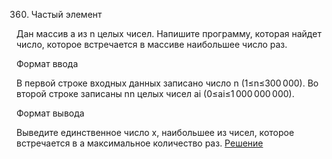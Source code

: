 360. Частый элемент

Дан массив a из n целых чисел. Напишите программу, которая найдет число, которое встречается в массиве наибольшее число раз.

Формат ввода

В первой строке входных данных записано число n (1≤n≤300 000). Во второй строке записаны nn целых чисел ai​ (0≤ai≤1 000 000 000).

Формат вывода

Выведите единственное число x, наибольшее из чисел, которое встречается в a максимальное количество раз.
[Решение](solution.py)
